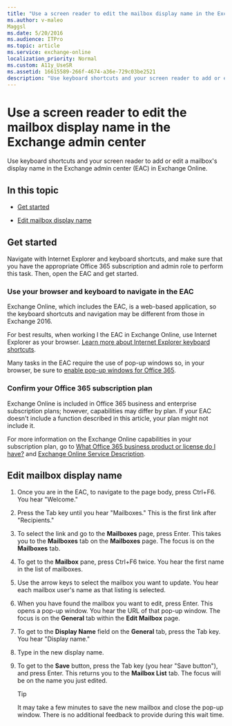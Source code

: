 ```yaml
---
title: "Use a screen reader to edit the mailbox display name in the Exchange admin center"
ms.author: v-maleo
Maggsl
ms.date: 5/20/2016
ms.audience: ITPro
ms.topic: article
ms.service: exchange-online
localization_priority: Normal
ms.custom: A11y_UseSR
ms.assetid: 16615589-266f-4674-a36e-729c03be2521
description: "Use keyboard shortcuts and your screen reader to add or edit a mailbox's display name in the Exchange admin center (EAC) in Exchange Online."
---
```


# Use a screen reader to edit the mailbox display name in the Exchange admin center

Use keyboard shortcuts and your screen reader to add or edit a mailbox's display name in the Exchange admin center (EAC) in Exchange Online.
  
## In this topic

- [Get started](use-screen-reader-to-edit-mailbox-display-name-in-exchange-admin-center.md#BKMK_GetStarted)
    
- [Edit mailbox display name](use-screen-reader-to-edit-mailbox-display-name-in-exchange-admin-center.md#BKMK_EditMBoxDisplay)
    
## Get started
<a name="BKMK_GetStarted"> </a>

Navigate with Internet Explorer and keyboard shortcuts, and make sure that you have the appropriate Office 365 subscription and admin role to perform this task. Then, open the EAC and get started.
  
### Use your browser and keyboard to navigate in the EAC

Exchange Online, which includes the EAC, is a web-based application, so the keyboard shortcuts and navigation may be different from those in Exchange 2016. 
  
For best results, when working I the EAC in Exchange Online, use Internet Explorer as your browser. [Learn more about Internet Explorer keyboard shortcuts](http://technet.microsoft.com/library/http://go.microsoft.com/fwlink/?LinkID=786972.aspx).
  
Many tasks in the EAC require the use of pop-up windows so, in your browser, be sure to [enable pop-up windows for Office 365](http://technet.microsoft.com/library/http://go.microsoft.com/fwlink/?LinkId=798796.aspx).
  
### Confirm your Office 365 subscription plan

Exchange Online is included in Office 365 business and enterprise subscription plans; however, capabilities may differ by plan. If your EAC doesn't include a function described in this article, your plan might not include it. 
  
For more information on the Exchange Online capabilities in your subscription plan, go to [What Office 365 business product or license do I have?](http://technet.microsoft.com/library/http://go.microsoft.com/fwlink/?LinkID=797552.aspx) and [Exchange Online Service Description](http://technet.microsoft.com/library/http://go.microsoft.com/fwlink/?LinkID=797553.aspx).
  
## Edit mailbox display name
<a name="BKMK_EditMBoxDisplay"> </a>

1. Once you are in the EAC, to navigate to the page body, press Ctrl+F6. You hear "Welcome."
    
2. Press the Tab key until you hear "Mailboxes." This is the first link after "Recipients."
    
3. To select the link and go to the **Mailboxes** page, press Enter. This takes you to the **Mailboxes** tab on the **Mailboxes** page. The focus is on the **Mailboxes** tab. 
    
4. To get to the **Mailbox** pane, press Ctrl+F6 twice. You hear the first name in the list of mailboxes. 
    
5. Use the arrow keys to select the mailbox you want to update. You hear each mailbox user's name as that listing is selected.
    
6. When you have found the mailbox you want to edit, press Enter. This opens a pop-up window. You hear the URL of that pop-up window. The focus is on the **General** tab within the **Edit Mailbox** page. 
    
7. To get to the **Display Name** field on the **General** tab, press the Tab key. You hear "Display name." 
    
8. Type in the new display name.
    
9. To get to the **Save** button, press the Tab key (you hear "Save button"), and press Enter. This returns you to the **Mailbox List** tab. The focus will be on the name you just edited. 
    
    > [!TIP]
    > It may take a few minutes to save the new mailbox and close the pop-up window. There is no additional feedback to provide during this wait time. 
  

